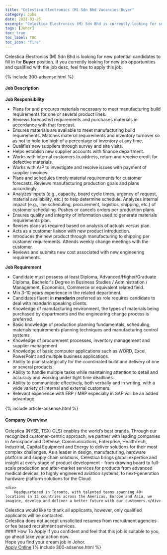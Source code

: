 ```yaml
---
title: "Celestica Electronics (M) Sdn Bhd Vacancies Buyer" 
category: Jobs 
date: 2021-03-25 
excerpt: "Celestica Electronics (M) Sdn Bhd is currently looking for suitable person to fill in the Buyer which based in Johor" 
tags: [Johor] 
toc: true 
toc_label: TOC 
toc_icon: "fire" 
--- 
```


<p>Celestica Electronics (M) Sdn Bhd is looking for new potential candidates to fill in for <b>Buyer</b> position. If you currently looking for new job opportunities and qualified with the job desc, feel free to apply this job.
</p>{% include 300-adsense.html %} 
<div><div><h4>Job Description</h4></div><div><div><span><div><div><strong>Job Responsibility</strong></div><ul><li>Plans for and procures materials necessary to meet manufacturing build requirements for one or several product lines.</li><li>Reviews forecasted requirements and purchases materials in accordance with that forecast.</li><li>Ensures materials are available to meet manufacturing build requirements. Matches material requirements and inventory turnover so as not to hold too high of a percentage of inventory at any time.</li><li>Qualifies new suppliers through survey and site visits.</li><li>Helps establish new supplier accounts with finance department.</li><li>Works with internal customers to address, return and receive credit for defective materials.</li><li>Works with A/P to investigate and resolve issues with payment of supplier invoices.</li><li>Plans and schedules timely material requirements for customer forecasts. Reviews manufacturing production goals and plans accordingly.</li><li>Analyzes inputs (e.g., capacity, board cycle times, urgency of request, material availability, etc.) to help determine schedule. Analyzes internal impact (e.g., line scheduling, procurement, logistics, shipping, etc.) of customer scheduling. Pushes or cancels orders per production plans.</li><li>Ensures quality and integrity of information used to generate materials requirements plan.</li><li>Revises plans as required based on analysis of actuals versus plan.</li><li>Acts as a customer liaison with new product introduction.</li><li>Introduces the new product through manufacturing to shipping per customer requirements. Attends weekly change meetings with the customer.</li><li>Reviews and submits new cost associated with new engineering requirements.</li></ul><div><strong>Job Requirement</strong></div><ul><li>Candidate must possess at least Diploma, Advanced/Higher/Graduate Diploma, Bachelor's Degree in Business Studies / Administration / Management, Economics, Commerce or equivalent related field.</li><li>Min 3-10 years experience in the related department.</li><li>Candidates fluent in <strong>mandarin</strong> preferred as role requires candidate to deal with mandarin speaking clients.</li><li>Knowledge of manufacturing environment, the types of materials being purchased by departments and the engineering change process is preferred.</li><li>Basic knowledge of production planning fundamentals, scheduling, materials requirements planning techniques and manufacturing control systems</li><li>Knowledge of procurement processes, inventory management and supplier management</li><li>Knowledge of basic computer applications such as WORD, Excel, PowerPoint and multiple business applications.</li><li>Ability to plan strategically for the coordinated build and delivery of one or several products.</li><li>Ability to handle multiple tasks while maintaining attention to detail and accuracy and working under tight time deadlines.</li><li>Ability to communicate effectively, both verbally and in writing, with a wide variety of internal and external customers.</li><li>Relevant experience with ERP / MRP especially in SAP will be an added advantage.</li></ul></div></span></div></div></div> 
{% include article-adsense.html %} 
<div><div><h4>Company Overview</h4></div><div><div><span><div><div>
	Celestica (NYSE, TSX: CLS) enables the world&#8217;s best brands. Through our recognized customer-centric approach, we partner with leading companies in Aerospace and Defense, Communications, Enterprise, HealthTech, Industrial, Capital Equipment and Energy to deliver solutions for their most complex challenges. As a leader in design, manufacturing, hardware platform and supply chain solutions, Celestica brings global expertise and insight at every stage of product development &#8211; from drawing board to full-scale production and after-market services for products from advanced medical devices, to highly engineered aviation systems, to next-generation hardware platform solutions for the Cloud.
	
	<div>
		Headquartered in Toronto, with talented teams spanning 40+ locations in 13 countries across the Americas, Europe and Asia, we imagine, develop and deliver a better future with our customers.</div>
<div>
		Celestica would like to thank all applicants, however, only qualified applicants will be contacted.</div>
<div>
		Celestica does not accept unsolicited resumes from recruitment agencies or fee based recruitment services.</div>
</div></div></span></div></div></div> 
#### How To Apply 
If you confident and feel that this job is suitable to you, go ahead take your action now. <br/> 
Hope you find your dream job in Johor. <br/> 
<a href="https://www.jobstreet.com.my/en/job/buyer-4516642?jobId=jobstreet-my-job-4516642&" class="btn btn--info" target="_blank" rel="nofollow noopenner">Apply Online</a> 
{% include 300-adsense.html %} 